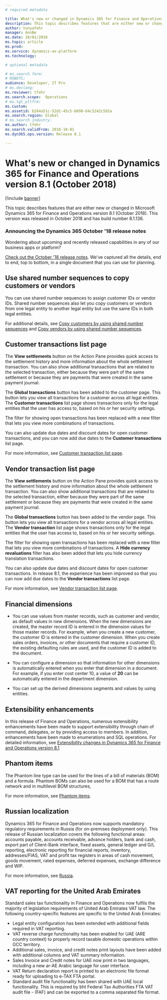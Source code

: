 ```yaml
---
# required metadata

title: What's new or changed in Dynamics 365 for Finance and Operations version 8.1 (October 2018)
description: This topic describes features that are either new or changed in Dynamics 365 for Finance and Operations version 8.1. This version was released in October 2018.
author: tonyafehr
manager: AnnBe
ms.date: 10/01/2018
ms.topic: article
ms.prod: 
ms.service: dynamics-ax-platform
ms.technology: 

# optional metadata

# ms.search.form: 
# ROBOTS: 
audience: Developer, IT Pro
# ms.devlang: 
ms.reviewer: tfehr
ms.search.scope:  Operations
# ms.tgt_pltfrm: 
ms.custom: 
ms.assetid: b264a51c-52d1-45c5-b698-64c5242c592a
ms.search.region: Global
# ms.search.industry: 
ms.author: tfehr
ms.search.validFrom: 2018-10-01 
ms.dyn365.ops.version: Release 8.1

---
```

# What's new or changed in Dynamics 365 for Finance and Operations version 8.1 (October 2018)

[!include [banner](../includes/banner.md)]

This topic describes features that are either new or changed in Microsoft Dynamics 365 for Finance and Operations version 8.1 (October 2018). This version was released in October 2018 and has build number 8.1.136.

### Announcing the Dynamics 365 October '18 release notes
Wondering about upcoming and recently released capabilities in any of our business apps or platform? 

[Check out the October '18 release notes](https://go.microsoft.com/fwlink/?linkid=870424). We've captured all the details, end to end, top to bottom, in a single document that you can use for planning. 

## Use shared number sequences to copy customers or vendors
You can use shared number sequences to assign customer IDs or vendor IDs. Shared number sequences also let you copy customers or vendors from one legal entity to another legal entity but use the same IDs in both legal entities.

For additional details, see [Copy customers by using shared number sequences](../../financials/accounts-receivable/copy-customer.md) and [Copy vendors by using shared number sequences](../../financials/accounts-payable/vendor-copy.md).

## Customer transactions list page
The **View settlements** button on the Action Pane provides quick access to the settlement history and more information about the whole settlement transaction. You can also show additional transactions that are related to the selected transaction, either because they were part of the same settlement or because they are payments that were created in the same payment journal.

The **Global transactions** button has been added to the customer page. This button lets you view all transactions for a customer across all legal entities. The **Customer transactions** list page shows transactions only for the legal entities that the user has access to, based on his or her security settings.

The filter for showing open transactions has been replaced with a new filter that lets you view more combinations of transactions. 

You can also update due dates and discount dates for open customer transactions, and you can now add due dates to the **Customer transactions** list page. 

For more information, see [Customer transaction list page](../../financials/accounts-receivable/customer-transactions-list-page.md).

## Vendor transaction list page 
The **View settlements** button on the Action Pane provides quick access to the settlement history and more information about the whole settlement transaction. You can also show additional transactions that are related to the selected transaction, either because they were part of the same settlement or because they are payments that were created in the same payment journal.

The **Global transactions** button has been added to the vendor page. This button lets you view all transactions for a vendor across all legal entities. The **Vendor transaction** list page shows transactions only for the legal entities that the user has access to, based on his or her security settings.

The filter for showing open transactions has been replaced with a new filter that lets you view more combinations of transactions. A **Hide currency revaluations** filter has also been added that lets you hide currency translation transactions. 

You can also update due dates and discount dates for open customer transactions. In release 8.1, the experience has been improved so that you can now add due dates to the **Vendor transactions** list page. 

For more information, see [Vendor transaction list page](../../financials/accounts-payable/vendor-transaction-list-page.md).

## Financial dimensions
- You can use values from master records, such as customer and vendor, as default values in new dimensions. When the new dimensions are created, the master record ID is entered in the dimension values for those master records. For example, when you create a new customer, the customer ID is entered in the customer dimension. When you create sales orders, invoices, or other documents that require a customer ID, the existing defaulting rules are used, and the customer ID is added to the document.

- You can configure a dimension so that information for other dimensions is automatically entered when you enter that dimension in a document. For example, if you enter cost center 10, a value of **20** can be automatically entered in the department dimension.

- You can set up the derived dimensions segments and values by using entities.

## Extensibility enhancements
In this release of Finance and Operations, numerous extensibility enhancements have been made to support extensibility through chain of command, delegates, or by providing access to members. In addition, enhancements have been made to enumerations and SQL operations. For detailed information, see [Extensibility changes in Dynamics 365 for Finance and Operations version 8.1](../../dev-itpro/extensibility/extensibility-changes-81.md) 

## Phantom items
The Phantom line type can be used for the lines of a bill of materials (BOM) and a formula. Phantom BOMs can also be used for a BOM that has a route network and in multilevel BOM structures, 

For more information, see [Phantom items]( ../../supply-chain/production-control/phantom-items.md).

## Russian localization
Dynamics 365 for Finance and Operations now supports mandatory regulatory requirements in Russia (for on-premises deployment only). This release of Russian localization covers the following functional areas: accounts payable, accounts receivable, advance holders, bank and cash, export part of Client-Bank interface, fixed assets, general ledger and G/L reporting, electronic reporting for financial reports, inventory, addresses/FIAS, VAT and profit tax registers in areas of cash movement, goods movement, rated expenses, deferred expenses, exchange difference and WIP. 

For more information, see [Russia](../../financials/localizations/russia.md).

## VAT reporting for the United Arab Emirates	
Standard sales tax functionality in Finance and Operations now fulfils the majority of legislation requirements of United Arab Emirates VAT law. The following country-specific features are specific to the United Arab Emirates:

  - Legal entity configuration has been extended with additional fields required in VAT reporting.
  - VAT reverse charge functionality has been enabled for UAE (ARE country context) to properly record taxable domestic operations within GCC territory.
  - Additional sales, invoice, and credit notes print layouts have been added with additional columns and VAT summary information.
  - Sales Invoice and Credit notes for UAE now print in two languages, including a new ar-AE Arabic language for user interface.
  - VAT Return declaration report is printed to an electronic file format ready for uploading to e-TAX FTA portal.
  - Standard audit file functionality has been shared with UAE local functionality. This is required by bht Federal Tax Authorities FTA VAT audit file - (FAF) and can be exported to a comma separated file format.
